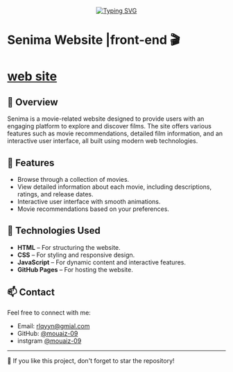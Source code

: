 <div align=center>
  
 [![Typing SVG](https://readme-typing-svg.demolab.com?font=Fira+Code&weight=900&pause=1000&center=true&vCenter=true&width=435&lines=welecom+to+;my+web+site+profilre)](https://git.io/typing-svg)
</div>

# Senima Website |front-end &#x1F3AC;

# [web site](https://mouaiz-09.github.io/senima/)



## 📖 Overview

Senima is a movie-related website designed to provide users with an engaging platform to explore and discover films. The site offers various features such as movie recommendations, detailed film information, and an interactive user interface, all built using modern web technologies.

## 🚀 Features

- Browse through a collection of movies.
- View detailed information about each movie, including descriptions, ratings, and release dates.
- Interactive user interface with smooth animations.
- Movie recommendations based on your preferences.

## 🔧 Technologies Used

- **HTML** – For structuring the website.
- **CSS** – For styling and responsive design.
- **JavaScript** – For dynamic content and interactive features.
- **GitHub Pages** – For hosting the website.
## 📫 Contact
Feel free to connect with me:
- Email: [rlqyyn@gmial.com](mailto:rlqyyn@gmial.com)
- GitHub: [@mouaiz-09](https://github.com/mouaiz-09)
- instgram [@mouaiz-09](https://www.instagram.com/abde.elmouazi/)

---
🌟 If you like this project, don't forget to star the repository!

